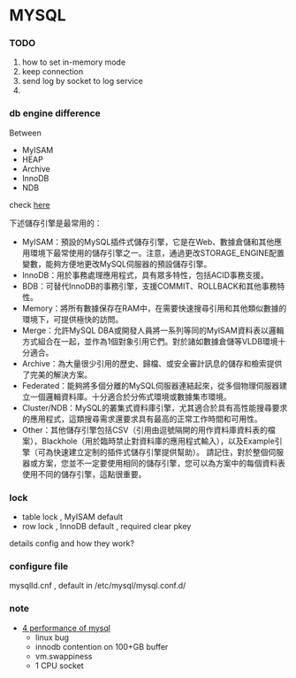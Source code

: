 # MYSQL

### TODO
1. how to set in-memory mode
2. keep connection
3. send log by socket to log service
4. 


### db engine difference
Between 
- MyISAM
- HEAP
- Archive
- InnoDB
- NDB

check [here](http://ssorc.tw/663)

下述儲存引擎是最常用的：
- MyISAM：預設的MySQL插件式儲存引擎，它是在Web、數據倉儲和其他應用環境下最常使用的儲存引擎之一。注意，通過更改STORAGE_ENGINE配置變數，能夠方便地更改MySQL伺服器的預設儲存引擎。
- InnoDB：用於事務處理應用程式，具有眾多特性，包括ACID事務支援。
- BDB：可替代InnoDB的事務引擎，支援COMMIT、ROLLBACK和其他事務特性。
- Memory：將所有數據保存在RAM中，在需要快速搜尋引用和其他類似數據的環境下，可提供極快的訪問。
- Merge：允許MySQL DBA或開發人員將一系列等同的MyISAM資料表以邏輯方式組合在一起，並作為1個對象引用它們。對於諸如數據倉儲等VLDB環境十分適合。
- Archive：為大量很少引用的歷史、歸檔、或安全審計訊息的儲存和檢索提供了完美的解決方案。
- Federated：能夠將多個分離的MySQL伺服器連結起來，從多個物理伺服器建立一個邏輯資料庫。十分適合於分佈式環境或數據集市環境。
- Cluster/NDB：MySQL的叢集式資料庫引擎，尤其適合於具有高性能搜尋要求的應用程式，這類搜尋需求還要求具有最高的正常工作時間和可用性。
- Other：其他儲存引擎包括CSV（引用由逗號隔開的用作資料庫資料表的檔案），Blackhole（用於臨時禁止對資料庫的應用程式輸入），以及Example引擎（可為快速建立定制的插件式儲存引擎提供幫助）。
請記住，對於整個伺服器或方案，您並不一定要使用相同的儲存引擎，您可以為方案中的每個資料表使用不同的儲存引擎，這點很重要。


### lock
- table lock , MyISAM default
- row lock , InnoDB default , required clear pkey

details config and how they work?

### configure file
mysqlId.cnf , default in /etc/mysql/mysql.conf.d/



### note
- [4 performance of mysql](http://openlife.cc/blogs/2011/may/4-performance-fixes-mysql-large-servers) 
    + linux bug 
    + innodb contention on 100+GB buffer
    + vm.swappiness
    + 1 CPU socket